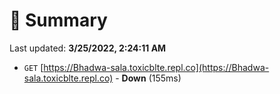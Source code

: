 # 📖 Summary
Last updated: **3/25/2022, 2:24:11 AM**

- `GET` [https://Bhadwa-sala.toxicblte.repl.co](https://Bhadwa-sala.toxicblte.repl.co) - **Down** (155ms)
